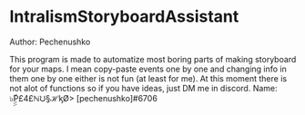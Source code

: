 # IntralismStoryboardAssistant
Author: Pechenushko

This program is made to automatize most boring parts of making storyboard for your maps. I mean copy-paste events one by one and changing info in them one by one either
is not fun (at least for me).
At this moment there is not alot of functions so if you have ideas, just DM me in discord. Name: ๖ۣۣۜP£4£ℕᙀ§ℋᶄØ> [pechenushko]#6706
